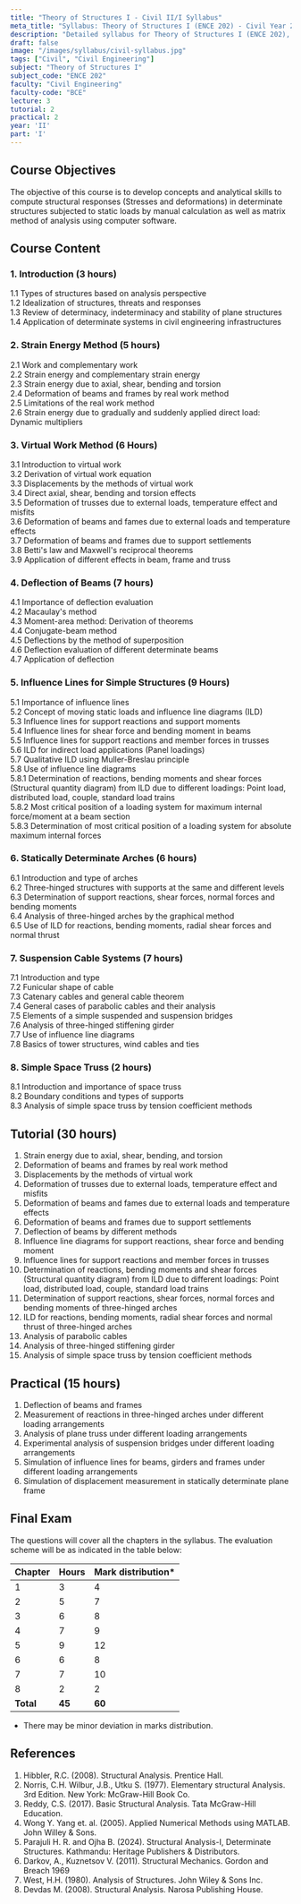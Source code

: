 ```yaml
---
title: "Theory of Structures I - Civil II/I Syllabus"
meta_title: "Syllabus: Theory of Structures I (ENCE 202) - Civil Year 2 Part 1 | IOE Notes"
description: "Detailed syllabus for Theory of Structures I (ENCE 202), a second year, first part subject in the IOE Civil Engineering program."
draft: false
image: "/images/syllabus/civil-syllabus.jpg"
tags: ["Civil", "Civil Engineering"]
subject: "Theory of Structures I"
subject_code: "ENCE 202"
faculty: "Civil Engineering"
faculty-code: "BCE"
lecture: 3
tutorial: 2
practical: 2
year: 'II'
part: 'I'
---
```


## Course Objectives

The objective of this course is to develop concepts and analytical skills to compute structural responses (Stresses and deformations) in determinate structures subjected to static loads by manual calculation as well as matrix method of analysis using computer software.

## Course Content

### 1. Introduction (3 hours)
1.1 Types of structures based on analysis perspective  
1.2 Idealization of structures, threats and responses  
1.3 Review of determinacy, indeterminacy and stability of plane structures  
1.4 Application of determinate systems in civil engineering infrastructures

### 2. Strain Energy Method (5 hours)
2.1 Work and complementary work  
2.2 Strain energy and complementary strain energy  
2.3 Strain energy due to axial, shear, bending and torsion  
2.4 Deformation of beams and frames by real work method  
2.5 Limitations of the real work method  
2.6 Strain energy due to gradually and suddenly applied direct load: Dynamic multipliers

### 3. Virtual Work Method (6 Hours)
3.1 Introduction to virtual work  
3.2 Derivation of virtual work equation  
3.3 Displacements by the methods of virtual work  
3.4 Direct axial, shear, bending and torsion effects  
3.5 Deformation of trusses due to external loads, temperature effect and misfits  
3.6 Deformation of beams and fames due to external loads and temperature effects  
3.7 Deformation of beams and frames due to support settlements  
3.8 Betti's law and Maxwell's reciprocal theorems  
3.9 Application of different effects in beam, frame and truss

### 4. Deflection of Beams (7 hours)
4.1 Importance of deflection evaluation  
4.2 Macaulay's method  
4.3 Moment-area method: Derivation of theorems  
4.4 Conjugate-beam method  
4.5 Deflections by the method of superposition  
4.6 Deflection evaluation of different determinate beams  
4.7 Application of deflection

### 5. Influence Lines for Simple Structures (9 Hours)
5.1 Importance of influence lines  
5.2 Concept of moving static loads and influence line diagrams (ILD)  
5.3 Influence lines for support reactions and support moments  
5.4 Influence lines for shear force and bending moment in beams  
5.5 Influence lines for support reactions and member forces in trusses  
5.6 ILD for indirect load applications (Panel loadings)  
5.7 Qualitative ILD using Muller-Breslau principle  
5.8 Use of influence line diagrams  
5.8.1 Determination of reactions, bending moments and shear forces (Structural quantity diagram) from ILD due to different loadings: Point load, distributed load, couple, standard load trains  
5.8.2 Most critical position of a loading system for maximum internal force/moment at a beam section  
5.8.3 Determination of most critical position of a loading system for absolute maximum internal forces

### 6. Statically Determinate Arches (6 hours)
6.1 Introduction and type of arches  
6.2 Three-hinged structures with supports at the same and different levels  
6.3 Determination of support reactions, shear forces, normal forces and bending moments  
6.4 Analysis of three-hinged arches by the graphical method  
6.5 Use of ILD for reactions, bending moments, radial shear forces and normal thrust

### 7. Suspension Cable Systems (7 hours)
7.1 Introduction and type  
7.2 Funicular shape of cable  
7.3 Catenary cables and general cable theorem  
7.4 General cases of parabolic cables and their analysis  
7.5 Elements of a simple suspended and suspension bridges  
7.6 Analysis of three-hinged stiffening girder  
7.7 Use of influence line diagrams  
7.8 Basics of tower structures, wind cables and ties

### 8. Simple Space Truss (2 hours)
8.1 Introduction and importance of space truss  
8.2 Boundary conditions and types of supports  
8.3 Analysis of simple space truss by tension coefficient methods

## Tutorial (30 hours)
1. Strain energy due to axial, shear, bending, and torsion  
2. Deformation of beams and frames by real work method  
3. Displacements by the methods of virtual work  
4. Deformation of trusses due to external loads, temperature effect and misfits  
5. Deformation of beams and fames due to external loads and temperature effects  
6. Deformation of beams and frames due to support settlements  
7. Deflection of beams by different methods  
8. Influence line diagrams for support reactions, shear force and bending moment  
9. Influence lines for support reactions and member forces in trusses  
10. Determination of reactions, bending moments and shear forces (Structural quantity diagram) from ILD due to different loadings: Point load, distributed load, couple, standard load trains  
11. Determination of support reactions, shear forces, normal forces and bending moments of three-hinged arches  
12. ILD for reactions, bending moments, radial shear forces and normal thrust of three-hinged arches  
13. Analysis of parabolic cables  
14. Analysis of three-hinged stiffening girder  
15. Analysis of simple space truss by tension coefficient methods

## Practical (15 hours)
1. Deflection of beams and frames  
2. Measurement of reactions in three-hinged arches under different loading arrangements  
3. Analysis of plane truss under different loading arrangements  
4. Experimental analysis of suspension bridges under different loading arrangements  
5. Simulation of influence lines for beams, girders and frames under different loading arrangements  
6. Simulation of displacement measurement in statically determinate plane frame

## Final Exam
The questions will cover all the chapters in the syllabus. The evaluation scheme will be as indicated in the table below:

| Chapter | Hours | Mark distribution* |
|---------|-------|-------------------|
| 1 | 3 | 4 |
| 2 | 5 | 7 |
| 3 | 6 | 8 |
| 4 | 7 | 9 |
| 5 | 9 | 12 |
| 6 | 6 | 8 |
| 7 | 7 | 10 |
| 8 | 2 | 2 |
| **Total** | **45** | **60** |

* There may be minor deviation in marks distribution.

## References
1. Hibbler, R.C. (2008). Structural Analysis. Prentice Hall.
2. Norris, C.H. Wilbur, J.B., Utku S. (1977). Elementary structural Analysis. 3rd Edition. New York: McGraw-Hill Book Co.
3. Reddy, C.S. (2017). Basic Structural Analysis. Tata McGraw-Hill Education.
4. Wong Y. Yang et. al. (2005). Applied Numerical Methods using MATLAB. John Willey & Sons.
5. Parajuli H. R. and Ojha B. (2024). Structural Analysis-I, Determinate Structures. Kathmandu: Heritage Publishers & Distributors.
6. Darkov, A., Kuznetsov V. (2011). Structural Mechanics. Gordon and Breach 1969
7. West, H.H. (1980). Analysis of Structures. John Wiley & Sons Inc.
8. Devdas M. (2008). Structural Analysis. Narosa Publishing House.